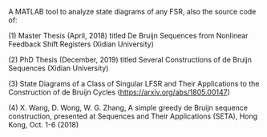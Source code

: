 A MATLAB tool to analyze state diagrams of any FSR, also the source code of:

(1) Master Thesis (April, 2018) titled De Bruijn Sequences from Nonlinear Feedback Shift Registers (Xidian University)

(2) PhD Thesis (December, 2019) titled Several Constructions of de Bruijn Sequences (Xidian University)

(3) State Diagrams of a Class of Singular LFSR and Their Applications to the Construction of de Bruijn Cycles (https://arxiv.org/abs/1805.00147)

(4) X. Wang, D. Wong, W. G. Zhang, A simple greedy de Bruijn sequence construction, presented at Sequences and Their Applications (SETA), Hong Kong, Oct. 1-6 (2018)
